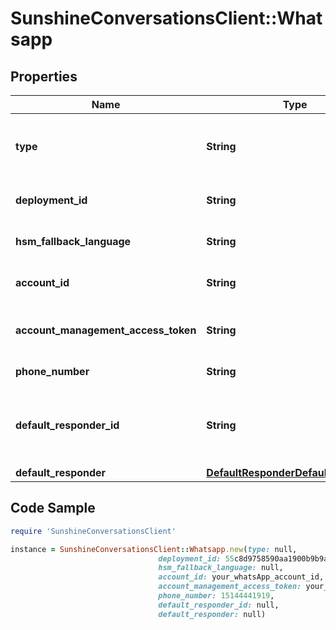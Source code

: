 # SunshineConversationsClient::Whatsapp

## Properties

Name | Type | Description | Notes
------------ | ------------- | ------------- | -------------
**type** | **String** | To configure a WhatsApp integration, use your WhatsApp API Client connection information. Sunshine Conversations can provide WhatsApp API Client hosting for approved brands. See our [WhatsApp guide](https://docs.smooch.io/guide/whatsapp/#whatsapp-api-client) for more details on WhatsApp API Client hosting.  | [optional] [default to &#39;whatsapp&#39;]
**deployment_id** | **String** | The Id of the deployment. The integrationId and the appId will be added to the deployment. Additionally, the deployment’s status will be set to integrated. | 
**hsm_fallback_language** | **String** | Specify a fallback language to use when sending WhatsApp message template using the short hand syntax. Defaults to en_US. See WhatsApp documentation for more info. | [optional] [default to &#39;en_US&#39;]
**account_id** | **String** | The business ID associated with the WhatsApp account. In combination with accountManagementAccessToken, it’s used for Message Template Reconstruction. | [optional] 
**account_management_access_token** | **String** | An access token associated with the accountId used to query the WhatsApp Account Management API. In combination with accountId, it’s used for Message Template Reconstruction. | [optional] 
**phone_number** | **String** | The phone number that is associated with the deployment of this integration, if one exists. | [optional] [readonly] 
**default_responder_id** | **String** | The default responder ID for the integration. This is the ID of the responder that will be used to send messages to the user. For more information, refer to &lt;a href&#x3D;\&quot;https://docs.smooch.io/guide/switchboard/#per-channel-default-responder\&quot;&gt;Per-channel default responder&lt;/a&gt; guide.  | [optional] 
**default_responder** | [**DefaultResponderDefaultResponder**](DefaultResponderDefaultResponder.md) |  | [optional] 

## Code Sample

```ruby
require 'SunshineConversationsClient'

instance = SunshineConversationsClient::Whatsapp.new(type: null,
                                 deployment_id: 55c8d9758590aa1900b9b9aa,
                                 hsm_fallback_language: null,
                                 account_id: your_whatsApp_account_id,
                                 account_management_access_token: your_access_token,
                                 phone_number: 15144441919,
                                 default_responder_id: null,
                                 default_responder: null)
```


